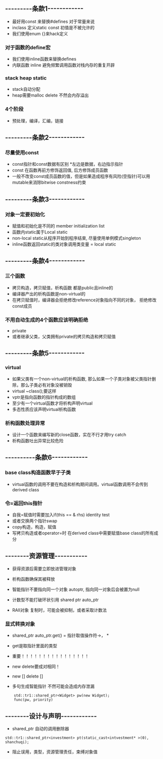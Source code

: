 ## ---------条款1------------

* 最好用const 来替换#defines 对于常量来说
* inclass 定义static const 初值是不被允许的
* 我们使用enum {}来hack定义

### 对于函数的define宏
* 我们使用inline函数来替换defines
* 内联函数 inline 避免频繁调用函数对栈内存的重复开辟

### stack heap static
* stack自动分配
* heap需要malloc delete 不然会内存溢出

### 4个阶段
* 预处理，编译，汇编，链接


## ---------条款2------------

### 尽量使用const
* const指针和const数据有区别 *左边是数据，右边指示指针
* const 在函数再前方修饰返回值, 后方修饰成员函数
* 一般不改变const成员函数的值，但是如果造成程序有风险(空指针)可以用mutable来消除bitwise constness约束

## ---------条款3------------

### 对象一定要初始化
* 赋值和初始化是不同的 member initialization list
* 函数内static属于Local static
* non-local static从程序开始到程序结束, 尽量使用单例模式singleton
* inline函数返回static的类对象调用类变量 = local static

## ---------条款4------------

### 三个函数
* 拷贝构造，拷贝赋值，析构函数 都是public且inline的
* 编译器产出的析构函数是non-virtual的
* 在拷贝赋值时，编译器会拒绝修改reference对象指向不同的对象， 拒绝修改const成员

### 不用自动生成的4个函数应该明确拒绝
* private
* 或者继承父类，父类拥有private的拷贝构造和拷贝赋值

## ---------条款5------------

### virtual
* 如果父类有一个non-virtual的析构函数, 那么如果一个子类对象被父类指针删除，那么子类必有对象没被销毁
* virtual ~class();要这样
* vptr是指向函数的指针构成的数组
* 至少有一个virtual函数才将析构声明virtual
* 多态性质应该声明virtual析构函数

### 析构函数处理异常
* 设计一个函数来编写新的close函数，实在不行才用try catch
* 析构函数吐出异常比较危险

## ----------条款6------------

### base class构造函数早于子类
* virtual函数的调用不要在构造和析构期间调用。virtual函数调用不会传到derived class

### 令=返回this指针
* 自我=赋值时需要加入if(this == & rhs) identity test
* 或者交换两个指针swap
* copy构造，构造，赋值
* 写拷贝构造或者operator=时 在derived class中需要赋值base class的所有成分

## --------资源管理-----------

* 获得资源后需要立即放进管理对象
* 析构函数确保其被释放
* 智能指针不要指向同一个对象 autoptr, 指向同一对象后会被置为null
* 计数型不能打破环状引用 shared ptr auto_ptr

* RAII对象 复制时，可能会被抑制，或者采取计数法

### 显式转换对象
* shared_ptr auto_ptr.get()  = 指针取值操作符->， * 
* get是取指针里面的类型

* 重要！！！！！！！！！！！！！！！！
* new delete要成对相同！
* new []      delete []

* 多句生成智能指针 不然可能会造成内存泄漏
```
    std::tr1::shared_ptr<Widget> pw(new Widget);
    func(pw, priority)
```
## --------设计与声明------------

* shared_ptr 自动的调用删除器
```
std::tr1::shared_ptr<investment> pt(static_cast<intvestment* >(0), shanchuqi);
```

* 阻止误用，类型，资源管理责任，束缚对象值

